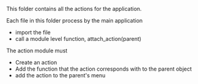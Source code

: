 This folder contains all the actions for the application.

Each file in this folder process by the main application

* import the file
* call a module level function, attach_action(parent)

The action module must

* Create an action
* Add the function that the action corresponds with to the parent object
* add the action to the parent's menu
